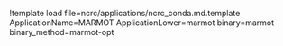 !template load file=ncrc/applications/ncrc_conda.md.template ApplicationName=MARMOT ApplicationLower=marmot binary=marmot binary_method=marmot-opt
